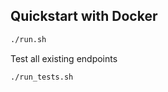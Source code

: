## Quickstart with Docker

```bash
./run.sh
```

Test all existing endpoints

```bash
./run_tests.sh
```

